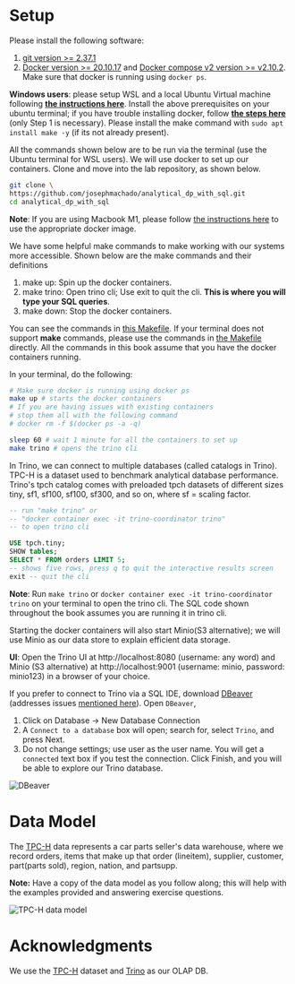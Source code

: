 # Setup

Please install the following software:

1. [git version >= 2.37.1](https://github.com/git-guides/install-git)
2. [Docker version >= 20.10.17](https://docs.docker.com/engine/install/) and [Docker compose v2 version >= v2.10.2](https://docs.docker.com/compose/#compose-v2-and-the-new-docker-compose-command). Make sure that docker is running using `docker ps`. 

**Windows users**: please setup WSL and a local Ubuntu Virtual machine following **[the instructions here](https://ubuntu.com/tutorials/install-ubuntu-on-wsl2-on-windows-10#1-overview)**. Install the above prerequisites on your ubuntu terminal; if you have trouble installing docker, follow **[the steps here](https://www.digitalocean.com/community/tutorials/how-to-install-and-use-docker-on-ubuntu-22-04#step-1-installing-docker)** (only Step 1 is necessary). Please install the make command with `sudo apt install make -y` (if its not already present). 

All the commands shown below are to be run via the terminal (use the Ubuntu terminal for WSL users). We will use docker to set up our containers. Clone and move into the lab repository, as shown below.

```bash
git clone \
https://github.com/josephmachado/analytical_dp_with_sql.git 
cd analytical_dp_with_sql
```

**Note**: If you are using Macbook M1, please follow [the instructions here](https://github.com/josephmachado/analytical_dp_with_sql/issues/4#issuecomment-1426902080) to use the appropriate docker image.

We have some helpful make commands to make working with our systems more accessible. Shown below are the make commands and their definitions

1. make up: Spin up the docker containers.
2. make trino: Open trino cli; Use exit to quit the cli. **This is where you will type your SQL queries**.
3. make down: Stop the docker containers.

You can see the commands in [this Makefile](https://github.com/josephmachado/analytical_dp_with_sql/blob/main/Makefile). If your terminal does not support **make** commands, please use the commands in [the Makefile](https://github.com/josephmachado/analytical_dp_with_sql/blob/main/Makefile) directly. All the commands in this book assume that you have the docker containers running.

In your terminal, do the following:

```bash
# Make sure docker is running using docker ps
make up # starts the docker containers
# If you are having issues with existing containers
# stop them all with the following command
# docker rm -f $(docker ps -a -q)

sleep 60 # wait 1 minute for all the containers to set up
make trino # opens the trino cli
```

In Trino, we can connect to multiple databases (called catalogs in Trino). TPC-H is a dataset used to benchmark analytical database performance. Trino's tpch catalog comes with preloaded tpch datasets of different sizes tiny, sf1, sf100, sf100, sf300, and so on, where sf = scaling factor.

```sql
-- run "make trino" or 
-- "docker container exec -it trino-coordinator trino" 
-- to open trino cli

USE tpch.tiny;
SHOW tables;
SELECT * FROM orders LIMIT 5;
-- shows five rows, press q to quit the interactive results screen
exit -- quit the cli
```

**Note**: Run `make trino` or `docker container exec -it trino-coordinator trino` on your terminal to open the trino cli. The SQL code shown throughout the book assumes you are running it in trino cli.

Starting the docker containers will also start Minio(S3 alternative); we will use Minio as our data store to explain efficient data storage.

**UI**: Open the Trino UI at http://localhost:8080 (username: any word) and Minio (S3 alternative) at http://localhost:9001 (username: minio, password: minio123) in a browser of your choice. 

If you prefer to connect to Trino via a SQL IDE, download [DBeaver](https://dbeaver.io/) (addresses issues [mentioned here](https://github.com/josephmachado/analytical_dp_with_sql/issues/8)). Open `DBeaver`, 

1. Click on Database -> New Database Connection
2. A `Connect to a database` box will open; search for, select `Trino`, and press Next.
3. Do not change settings; use user as the user name. You will get a `connected` text box if you test the connection. Click Finish, and you will be able to explore our Trino database.

![DBeaver](./images/dbeaver.png)

# Data Model

The [TPC-H](https://www.tpc.org/tpch/) data represents a car parts seller's data warehouse, where we record orders, items that make up that order (lineitem), supplier, customer, part(parts sold), region, nation, and partsupp.

**Note:** Have a copy of the data model as you follow along; this will help with the examples provided and answering exercise questions.

![TPC-H data model](./images/tpch_erd.png)

# Acknowledgments

We use the [TPC-H](https://www.tpc.org/tpch/) dataset and [Trino](https://trino.io/) as our OLAP DB.
